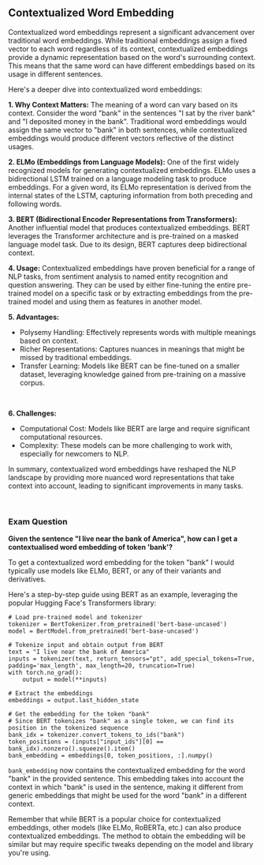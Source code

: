 ## Contextualized Word Embedding

Contextualized word embeddings represent a significant advancement over traditional word embeddings. While traditional embeddings assign a fixed vector to each word regardless of its context, contextualized embeddings provide a dynamic representation based on the word's surrounding context. This means that the same word can have different embeddings based on its usage in different sentences.

Here's a deeper dive into contextualized word embeddings:

**1. Why Context Matters:** The meaning of a word can vary based on its context. Consider the word "bank" in the sentences "I sat by the river bank" and "I deposited money in the bank". Traditional word embeddings would assign the same vector to "bank" in both sentences, while contextualized embeddings would produce different vectors reflective of the distinct usages.

**2. ELMo (Embeddings from Language Models):** One of the first widely recognized models for generating contextualized embeddings. ELMo uses a bidirectional LSTM trained on a language modeling task to produce embeddings. For a given word, its ELMo representation is derived from the internal states of the LSTM, capturing information from both preceding and following words.

**3. BERT (Bidirectional Encoder Representations from Transformers):** Another influential model that produces contextualized embeddings. BERT leverages the Transformer architecture and is pre-trained on a masked language model task. Due to its design, BERT captures deep bidirectional context.

**4. Usage:** Contextualized embeddings have proven beneficial for a range of NLP tasks, from sentiment analysis to named entity recognition and question answering. They can be used by either fine-tuning the entire pre-trained model on a specific task or by extracting embeddings from the pre-trained model and using them as features in another model.

**5. Advantages:**
- Polysemy Handling: Effectively represents words with multiple meanings based on context.
- Richer Representations: Captures nuances in meanings that might be missed by traditional embeddings.
- Transfer Learning: Models like BERT can be fine-tuned on a smaller dataset, leveraging knowledge gained from pre-training on a massive corpus.

<br>

**6. Challenges:**
- Computational Cost: Models like BERT are large and require significant computational resources.
- Complexity: These models can be more challenging to work with, especially for newcomers to NLP.

In summary, contextualized word embeddings have reshaped the NLP landscape by providing more nuanced word representations that take context into account, leading to significant improvements in many tasks.

<br>

### Exam Question

**Given the sentence "I live near the bank of America", how can I get a contextualised word embedding of token 'bank'?**

To get a contextualized word embedding for the token "bank" I would typically use models like ELMo, BERT, or any of their variants and derivatives.

Here's a step-by-step guide using BERT as an example, leveraging the popular Hugging Face's Transformers library:

```
# Load pre-trained model and tokenizer
tokenizer = BertTokenizer.from_pretrained('bert-base-uncased')
model = BertModel.from_pretrained('bert-base-uncased')

# Tokenize input and obtain output from BERT
text = "I live near the bank of America"
inputs = tokenizer(text, return_tensors="pt", add_special_tokens=True, padding='max_length', max_length=20, truncation=True)
with torch.no_grad():
    output = model(**inputs)

# Extract the embeddings
embeddings = output.last_hidden_state

# Get the embedding for the token "bank"
# Since BERT tokenizes "bank" as a single token, we can find its position in the tokenized sequence
bank_idx = tokenizer.convert_tokens_to_ids("bank")
token_positions = (inputs["input_ids"][0] == bank_idx).nonzero().squeeze().item()
bank_embedding = embeddings[0, token_positions, :].numpy()
```

`bank_embedding` now contains the contextualized embedding for the word "bank" in the provided sentence. This embedding takes into account the context in which "bank" is used in the sentence, making it different from generic embeddings that might be used for the word "bank" in a different context.

Remember that while BERT is a popular choice for contextualized embeddings, other models (like ELMo, RoBERTa, etc.) can also produce contextualized embeddings. The method to obtain the embedding will be similar but may require specific tweaks depending on the model and library you're using.